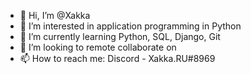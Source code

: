 - 👋 Hi, I’m @Xakka
- 👀 I’m interested in application programming in Python
- 🌱 I’m currently learning Python, SQL, Django, Git
- 💞️ I’m looking to remote collaborate on
- 📫 How to reach me: Discord - Xakka.RU#8969 

<!---
Xakka/Xakka is a ✨ special ✨ repository because its `README.md` (this file) appears on your GitHub profile.
You can click the Preview link to take a look at your changes.
--->
